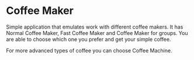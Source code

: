# Coffee Maker

Simple application that emulates work with different coffee makers.
It has Normal Coffee Maker, Fast Coffee Maker and Coffee Maker for groups.
You are able to choose which one you prefer and get your simple coffee.

For more advanced types of coffee you can choose Coffee Machine.